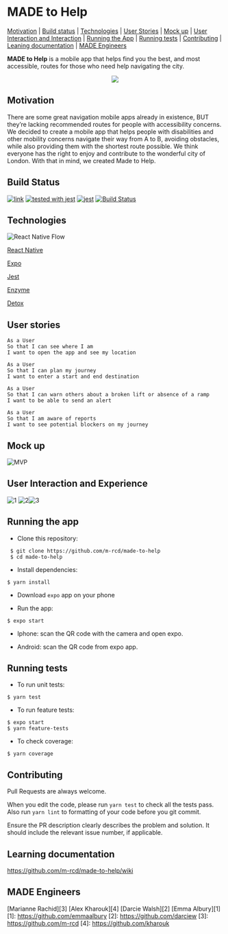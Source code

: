 # MADE to Help

[Motivation](#motivation) | [Build status](#build-status) | [Technologies](#technologies) | [User Stories](#user-stories) | [Mock up](#mock-up) | [User Interaction and Interaction](#experience) | [Running the App](#running-the-app) | [Running tests](#running-tests)  | [Contributing](#contributing) | [Leaning documentation](#documentation) | [MADE Engineers](#engineers)


**MADE to Help** is a mobile app that helps find you the best, and most accessible, routes for those who need  help navigating the city.

<p align="center">
<img src="./assets/images/MADEtoHelp!.JPG">
</p>

##  <a name="motivation">**Motivation**</a>

There are some great navigation mobile apps already in existence, BUT they’re lacking recommended routes for people with accessibility concerns. We decided to create a mobile app that helps people with disabilities and other mobility concerns navigate their way from A to B, avoiding obstacles, while also providing them with the shortest route possible. We think everyone has the right to enjoy and contribute to the wonderful city of London. With that in mind, we created Made to Help.

## Build Status

[![link](https://img.shields.io/badge/trello-board-green.svg)](https://trello.com/b/2cdiYIh2/made-to-help)
[![tested with jest](https://img.shields.io/badge/tested_with-jest-99424f.svg)](https://github.com/facebook/jest) [![jest](https://jestjs.io/img/jest-badge.svg)](https://github.com/facebook/jest)
[![Build Status](https://travis-ci.org/m-rcd/made-to-help.svg?branch=master)](https://travis-ci.org/m-rcd/made-to-help)


##  <a name="technologies">**Technologies**</a>
![React Native Flow](assets/mockups/react-native-code.png)


[React Native](https://facebook.github.io/react-native/)

[Expo](https://expo.io/)

[Jest](https://github.com/facebook/jest)

[Enzyme](https://github.com/airbnb/enzyme)

[Detox](https://github.com/wix/Detox)


##  <a name="user-stories">**User stories**</a>

```
As a User
So that I can see where I am
I want to open the app and see my location
```
```
As a User
So that I can plan my journey
I want to enter a start and end destination
```
```
As a User
So that I can warn others about a broken lift or absence of a ramp
I want to be able to send an alert
```
```
As a User
So that I am aware of reports
I want to see potential blockers on my journey
```

## <a name="mock-up">**Mock up**</a>

![MVP](./assets/images/MVP.png)

## <a name="experience">**User Interaction and Experience**</a>

![1](./assets/images/1.png)
![2](./assets/images/2p.png)![3](./assets/images/3p.png)

##  <a name="running-the-app">**Running the app**</a>


- Clone this repository:

```
 $ git clone https://github.com/m-rcd/made-to-help
 $ cd made-to-help
 ```

- Install dependencies:

```
$ yarn install
```

- Download `expo` app on your phone

- Run the app:

```
$ expo start
```
- Iphone: scan the QR code with the camera and open expo.

- Android: scan the QR code from expo app.

##  <a name="running-tests">**Running tests**</a>

- To run unit tests:

```
$ yarn test
```

- To run feature tests:

```
$ expo start
$ yarn feature-tests
```

- To check coverage:

```
$ yarn coverage
```

##  <a name="contributing">**Contributing**</a>

Pull Requests are always welcome.

When you edit the code, please run `yarn test` to check all the tests pass. Also run `yarn lint` to formatting of your code before you git commit.

Ensure the PR description clearly describes the problem and solution. It should include the relevant issue number, if applicable.


## <a name="documentation">**Learning documentation**</a>


https://github.com/m-rcd/made-to-help/wiki



## <a name="engineers">**MADE Engineers**</a>

[Marianne Rachid][3]
[Alex Kharouk][4]
[Darcie Walsh][2]
[Emma Albury][1]
[1]: https://github.com/emmaalbury
[2]: https://github.com/darciew
[3]: https://github.com/m-rcd
[4]: https://github.com/kharouk
